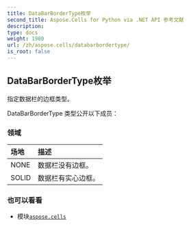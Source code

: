 ```yaml
---
title: DataBarBorderType枚举
second_title: Aspose.Cells for Python via .NET API 参考文献
description:
type: docs
weight: 1980
url: /zh/aspose.cells/databarbordertype/
is_root: false
---
```

## DataBarBorderType枚举
指定数据栏的边框类型。



DataBarBorderType 类型公开以下成员：

### 领域
|场地|描述|
| :- | :- |
| NONE |数据栏没有边框。|
| SOLID |数据栏有实心边框。|



### 也可以看看
* 模块[`aspose.cells`](..)
